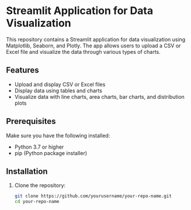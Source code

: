 # Streamlit Application for Data Visualization

This repository contains a Streamlit application for data visualization using Matplotlib, Seaborn, and Plotly. The app allows users to upload a CSV or Excel file and visualize the data through various types of charts.

## Features

- Upload and display CSV or Excel files
- Display data using tables and charts
- Visualize data with line charts, area charts, bar charts, and distribution plots

## Prerequisites

Make sure you have the following installed:

- Python 3.7 or higher
- pip (Python package installer)

## Installation

1. Clone the repository:

   ```sh
   git clone https://github.com/yourusername/your-repo-name.git
   cd your-repo-name
